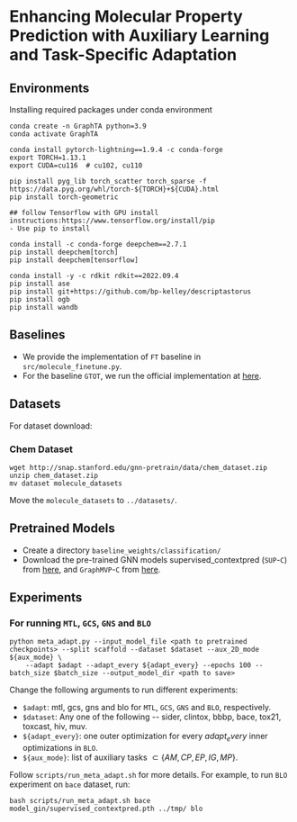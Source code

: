 
# Enhancing Molecular Property Prediction with Auxiliary Learning and Task-Specific Adaptation

## Environments

Installing required packages under conda environment

```
conda create -n GraphTA python=3.9
conda activate GraphTA

conda install pytorch-lightning==1.9.4 -c conda-forge
export TORCH=1.13.1
export CUDA=cu116  # cu102, cu110

pip install pyg_lib torch_scatter torch_sparse -f https://data.pyg.org/whl/torch-${TORCH}+${CUDA}.html
pip install torch-geometric

## follow Tensorflow with GPU install instructions:https://www.tensorflow.org/install/pip
- Use pip to install

conda install -c conda-forge deepchem==2.7.1
pip install deepchem[torch]
pip install deepchem[tensorflow]

conda install -y -c rdkit rdkit==2022.09.4
pip install ase
pip install git+https://github.com/bp-kelley/descriptastorus
pip install ogb
pip install wandb
```


## Baselines

- We provide the implementation of $\mathtt{FT}$ baseline in `src/molecule_finetune.py`.
- For the baseline $\mathtt{GTOT}$, we run the official implementation at [here](https://github.com/youjibiying/GTOT-Tuning).

## Datasets

For dataset download:
### Chem Dataset

```
wget http://snap.stanford.edu/gnn-pretrain/data/chem_dataset.zip
unzip chem_dataset.zip
mv dataset molecule_datasets
```
Move the `molecule_datasets` to `../datasets/`.


## Pretrained Models
- Create a directory `baseline_weights/classification/`
- Download the pre-trained GNN models supervised_contextpred ($\mathtt{SUP\text{-}C}$) from [here](https://github.com/snap-stanford/pretrain-gnns), and $\mathtt{GraphMVP\text{-}C}$ from [here](https://github.com/chao1224/GraphMVP/tree/main).


## Experiments

### For running $\mathtt{MTL}$, $\mathtt{GCS}$, $\mathtt{GNS}$ and $\mathtt{BLO}$

```
python meta_adapt.py --input_model_file <path to pretrained checkpoints> --split scaffold --dataset $dataset --aux_2D_mode ${aux_mode} \
    --adapt $adapt --adapt_every ${adapt_every} --epochs 100 --batch_size $batch_size --output_model_dir <path to save>
```
Change the following arguments to run different experiments:
- `$adapt`: mtl, gcs, gns and blo for $\mathtt{MTL}$, $\mathtt{GCS}$, $\mathtt{GNS}$ and $\mathtt{BLO}$, respectively.
- `$dataset`: Any one of the following -- sider, clintox, bbbp, bace, tox21, toxcast, hiv, muv.
- `${adapt_every}`: one outer optimization for every $adapt_every$ inner optimizations in $\mathtt{BLO}$.
- `${aux_mode}`: list of auxiliary tasks $\subset \{AM,CP,EP,IG,MP\}$.

Follow `scripts/run_meta_adapt.sh` for more details.
For example, to run $\mathtt{BLO}$ experiment on `bace` dataset, run:

```
bash scripts/run_meta_adapt.sh bace model_gin/supervised_contextpred.pth ../tmp/ blo
```